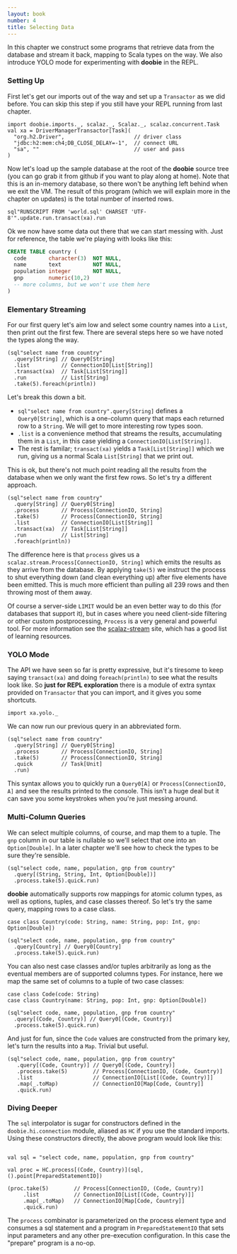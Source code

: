 ```yaml
---
layout: book
number: 4
title: Selecting Data
---
```


In this chapter we construct some programs that retrieve data from the database and stream it back, mapping to Scala types on the way. We also introduce YOLO mode for experimenting with **doobie** in the REPL.

### Setting Up

First let's get our imports out of the way and set up a `Transactor` as we did before. You can skip this step if you still have your REPL running from last chapter.

```tut:silent
import doobie.imports._, scalaz._, Scalaz._, scalaz.concurrent.Task
val xa = DriverManagerTransactor[Task](
  "org.h2.Driver",                      // driver class
  "jdbc:h2:mem:ch4;DB_CLOSE_DELAY=-1",  // connect URL
  "sa", ""                              // user and pass
)
```

Now let's load up the sample database at the root of the **doobie** source tree (you can go grab it from github if you want to play along at home). Note that this is an in-memory database, so there won't be anything left behind when we exit the VM. The result of this program (which we will explain more in the chapter on updates) is the total number of inserted rows.

```tut
sql"RUNSCRIPT FROM 'world.sql' CHARSET 'UTF-8'".update.run.transact(xa).run
```

Ok we now have some data out there that we can start messing with. Just for reference, the table we're playing with looks like this:

```sql
CREATE TABLE country (
  code       character(3)  NOT NULL,
  name       text          NOT NULL,
  population integer       NOT NULL,
  gnp        numeric(10,2)
  -- more columns, but we won't use them here
)
```

### Elementary Streaming

For our first query let's aim low and select some country names into a `List`, then print out the first few. There are several steps here so we have noted the types along the way.

```tut
(sql"select name from country"
  .query[String] // Query0[String]
  .list          // ConnectionIO[List[String]]
  .transact(xa)  // Task[List[String]]
  .run           // List[String]
  .take(5).foreach(println))
```

Let's break this down a bit.

- `sql"select name from country".query[String]` defines a `Query0[String]`, which is a one-column query that maps each returned row to a `String`. We will get to more interesting row types soon.
- `.list` is a convenience method that streams the results, accumulating them in a `List`, in this case yielding a `ConnectionIO[List[String]]`.
- The rest is familar; `transact(xa)` yields a `Task[List[String]]` which we run, giving us a normal Scala `List[String]` that we print out.

This is ok, but there's not much point reading all the results from the database when we only want the first few rows. So let's try a different approach.

```tut
(sql"select name from country"
  .query[String] // Query0[String]
  .process       // Process[ConnectionIO, String]
  .take(5)       // Process[ConnectionIO, String]
  .list          // ConnectionIO[List[String]]
  .transact(xa)  // Task[List[String]]
  .run           // List[String]
  .foreach(println))
```

The difference here is that `process` gives us a `scalaz.stream.Process[ConnectionIO, String]` which emits the results as they arrive from the database. By applying `take(5)` we instruct the process to shut everything down (and clean everything up) after five elements have been emitted. This is much more efficient than pulling all 239 rows and then throwing most of them away.

Of course a server-side `LIMIT` would be an even better way to do this (for databases that support it), but in cases where you need client-side filtering or other custom postprocessing, `Process` is a very general and powerful tool. For more information see the [scalaz-stream](https://github.com/scalaz/scalaz-stream) site, which has a good list of learning resources. 

### YOLO Mode

The API we have seen so far is pretty expressive, but it's tiresome to keep saying `transact(xa)` and doing `foreach(println)` to see what the results look like. So **just for REPL exploration** there is a module of extra syntax provided on `Transactor` that you can import, and it gives you some shortcuts.

```tut:silent
import xa.yolo._
```

We can now run our previous query in an abbreviated form.

```tut
(sql"select name from country"
  .query[String] // Query0[String]
  .process       // Process[ConnectionIO, String]
  .take(5)       // Process[ConnectionIO, String]
  .quick         // Task[Unit]
  .run)
```

This syntax allows you to quickly run a `Query0[A]` or `Process[ConnectionIO, A]` and see the results printed to the console. This isn't a huge deal but it can save you some keystrokes when you're just messing around.

### Multi-Column Queries

We can select multiple columns, of course, and map them to a tuple. The `gnp` column in our table is nullable so we'll select that one into an `Option[Double]`. In a later chapter we'll see how to check the types to be sure they're sensible.

```tut
(sql"select code, name, population, gnp from country"
  .query[(String, String, Int, Option[Double])]
  .process.take(5).quick.run)
```
**doobie** automatically supports row mappings for atomic column types, as well as options, tuples, and case classes thereof. So let's try the same query, mapping rows to a case class.

```tut:silent
case class Country(code: String, name: String, pop: Int, gnp: Option[Double])
```

```tut
(sql"select code, name, population, gnp from country"
  .query[Country] // Query0[Country]
  .process.take(5).quick.run)
```

You can also nest case classes and/or tuples arbitrarily as long as the eventual members are of supported columns types. For instance, here we map the same set of columns to a tuple of two case classes:

```tut:silent
case class Code(code: String)
case class Country(name: String, pop: Int, gnp: Option[Double])
```

```tut
(sql"select code, name, population, gnp from country"
  .query[(Code, Country)] // Query0[(Code, Country)]
  .process.take(5).quick.run)
```

And just for fun, since the `Code` values are constructed from the primary key, let's turn the results into a `Map`. Trivial but useful.

```tut
(sql"select code, name, population, gnp from country"
   .query[(Code, Country)] // Query0[(Code, Country)]
   .process.take(5)        // Process[ConnectionIO, (Code, Country)]
   .list                   // ConnectionIO[List[(Code, Country)]]
   .map(_.toMap)           // ConnectionIO[Map[Code, Country]]
   .quick.run)
```


### Diving Deeper

The `sql` interpolator is sugar for constructors defined in the `doobie.hi.connection` module, aliased as `HC` if you use the standard imports. Using these constructors directly, the above program would look like this:

```tut:silent

val sql = "select code, name, population, gnp from country"

val proc = HC.process[(Code, Country)](sql, ().point[PreparedStatementIO])

(proc.take(5)        // Process[ConnectionIO, (Code, Country)]
     .list           // ConnectionIO[List[(Code, Country)]]
     .map(_.toMap)   // ConnectionIO[Map[Code, Country]]
     .quick.run)
```

The `process` combinator is parameterized on the process element type and consumes a sql statement and a program in `PreparedStatementIO` that sets input parameters and any other pre-execution configuration. In this case the "prepare" program is a no-op.





